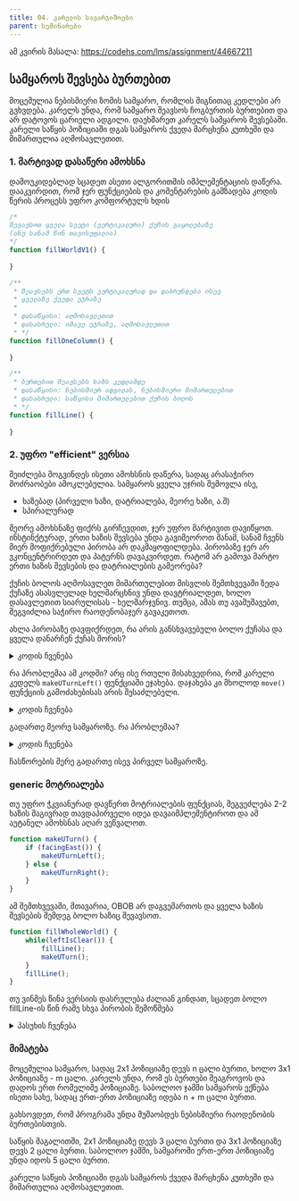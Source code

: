 ```yaml
---
title: 04. კარელის სავარჯიშოები
parent: სემინარები
---
```


ამ კვირის მასალა:
<https://codehs.com/lms/assignment/44667211>


## სამყაროს შევსება ბურთებით

მოცემულია ნებისმიერი ზომის სამყარო, რომლის შიგნითაც კედლები არ გვხვდება. კარელს უნდა, რომ სამყარო შეავსოს ჩოგბურთის ბურთებით და არ დატოვოს ცარიელი ადგილი. დაეხმარეთ კარელს სამყაროს შევსებაში. 
კარელი საწყის პოზიციაში დგას სამყაროს ქვედა მარცხენა კუთხეში და მიმართულია აღმოსავლეთით.


### 1. მარტივად დასაწერი ამოხსნა
დამოუკიდებლად სცადეთ ასეთი ალგორითმის იმპლემენტაციის დაწერა. დააკვირდით, რომ ჯერ ფუნქციების და კომენტარების გამზადება კოდის წერის პროცესს უფრო კომფორტულს ხდის
```js
/*
შევავსოთ ყველა სვეტი (ვერტიკალური) ქუჩის გაყოლებაზე
(ანუ სანამ წინ თავისუფალია)
*/
function fillWorldV1() {
     
}

/**
 * შეავსებს ერთ სვეტს ვერტიკალურად და დაბრუნდება ისევ
 * ყველაზე ქვედა უჯრაზე 
 * 
 * დასაწყისი: აღმოსავლეთით
 * დასასრული: იმავე უჯრაზე, აღმოსავლეთით
 * */
function fillOneColumn() {
    
}

/**
 * ბურთებით შეავსებს ხაზს კედლამდე
 * დასაწყისი: ნებისმიერ ადგილას, ნებისმიერი მიმართულებით
 * დასასრული: საწყისი მიმართულებით ქუჩის ბოლოს
 * */
function fillLine() {
    
}
```

### 2. უფრო "efficient" ვერსია
შეიძლება მოგვინდეს ისეთი ამოხსნის დაწერა, სადაც არასაჭირო მოძრაობები ამოკლებულია. სამყაროს ყველა უჯრის შემოვლა ისე, 

- ხაზებად (პირველი ხაზი, დატრიალება, მეორე ხაზი, ა.შ)
- სპირალურად

<!-- LATER ამ ორი სურათის ჩამატება -->

მეორე ამოხსნაზე ფიქრს გირჩევდით, ჯერ უფრო მარტივით დავიწყოთ. ინსტინქტურად, ერთი ხაზის შევსება უნდა გავიმეოროთ მანამ, სანამ ჩვენს მიერ მოფიქრებული პირობა არ დაკმაყოფილდება. პირობაზე ჯერ არ ვკონცენტრირდეთ და პატერნს დავაკვირდეთ. რატომ არ გამოვა მარტო ერთი ხაზის შევსების და დატრიალების გამეორება?

ქუჩის ბოლოს აღმოსავლეთ მიმართულებით მისვლის შემთხვევაში ზედა ქუჩაზე ასასვლელად ხელმარცხნივ უნდა დავტრიალდეთ, ხოლო დასავლეთით სიარულისას - ხელმარჯვნივ. თუმცა, ამას თუ ავამუშავებთ, შეგვიძლია საჭირო რაოდენობაჯერ გავაკეთოთ.

ახლა პირობაზე დავფიქრდეთ, რა არის განსხვავებული ბოლო ქუჩასა და ყველა დანარჩენ ქუჩას შორის?

<details markdown="1">

<summary>კოდის ჩვენება</summary>

```js
function fillWorldV2() {
    while(leftIsClear()) {
        fillTwoLines();
    }
}
/**
 * შეავსებს ახლანდელ და ზედა ხაზს ბურთებით
 * დასაწყისი: ახლანდელი ქუჩის პირველი უჯრა აღმოსავლეთ მიმართულებით
 * დასასრული: ორი ქუჩის ზემოთ აღმოსავლეთ მიმართულებით
 * */
function fillTwoLines() {
    fillLine();
    makeUTurnLeft();
    fillLine();
    makeUTurnRight();
}

/**
 * შეავსებს ერთ ქუჩას ბურთებით
 * ეს ფუნქცია უკვე დაწერილი გვაქვს
 * */
function fillLine() { }

function makeUTurnLeft() {
    turnLeft();
    move();
    turnLeft();
}

function makeUTurnRight() {
    turnRight();
    move()
    turnRight();
}
```
</details>

რა პრობლემაა ამ კოდში? არც ისე რთული მისახვედრია, რომ კარელი კედელს `makeUTurnLeft()` ფუნქციაში ეჯახება. დაჯახება კი მხოლოდ `move()` ფუნქციის გამოძახებისას არის შესაძლებელი.

<details markdown="1">

<summary>კოდის ჩვენება</summary>

```js

function makeUTurnRight() {
    turnRight();
    if (frontIsClear()) {
        move();
    }
    turnRight();
}
```
</details>


გადართე მეორე სამყაროზე. რა პრობლემაა? 

<details markdown="1">

<summary>კოდის ჩვენება</summary>

```js
function fillWorldV2() {
    while(leftIsClear()) {
        fillTwoLines();
    }
    // თუ კენტ სამყაროშია, მაშინ ერთი ხაზი
    // ცარიელი რჩება
    if (noBallsPresent()) {
        fillLine();
    }   
}
```
</details>

ჩასწორების მერე გადართე ისევ პირველ სამყაროზე. 


### generic მოტრიალება
თუ უფრო ჭკვიანურად დავწერთ მოტრიალების ფუნქციას, შეგვეძლება 2-2 ხაზის მაგივრად თავდაპირველი იდეა დავაიმპლემენტიროთ და ამ აუტანელ ამოხსნას აღარ ვეწვალოთ.

```js
function makeUTurn() {
    if (facingEast()) {
        makeUTurnLeft();
    } else {
        makeUTurnRight();
    }
}
```

ამ შემთხვევაში, მთავარია, OBOB არ დაგვემართოს და ყველა ხაზის შევსების შემდეგ ბოლო ხაზიც შევავსოთ.

```js
function fillWholeWorld() {
    while(leftIsClear()) {
        fillLine();
        makeUTurn();
    }   
    fillLine();
}
```


თუ ვინმეს წინა ვერსიის დასრულება ძალიან გინდათ, სცადეთ ბოლო fillLine-ის წინ რამე სხვა პირობის შემოწმება

<details markdown="1">

<summary>პასუხის ჩვენება</summary>
მაგალითად, უკვე დევს თუ არა ბურთი უჯრაზე
</details>


### მიმატება
მოცემულია სამყარო, სადაც 2x1 პოზიციაზე დევს n ცალი ბურთი, ხოლო 3x1 პოზიციაზე - m ცალი. კარელს უნდა, რომ ეს ბურთები შეაგროვოს და დადოს ერთ რომელიმე პოზიციაზე. საბოლოო ჯამში სამყაროს ექნება ისეთი სახე, სადაც ერთ-ერთ პოზიციაზე იდება n + m ცალი ბურთი.

გახსოვდეთ, რომ პროგრამა უნდა მუშაობდეს ნებისმიერი რაოდენობის ბურთებისთვის.

საწყის მაგალითში, 2x1 პოზიციაზე დევს 3 ცალი ბურთი და 3x1 პოზიციაზე დევს 2 ცალი ბურთი. საბოლოო ჯამში, სამყაროში ერთ-ერთ პოზიციაზე უნდა იდოს 5 ცალი ბურთი.

კარელი საწყის პოზიციაში დგას სამყაროს ქვედა მარცხენა კუთხეში და მიმართულია აღმოსავლეთით.


